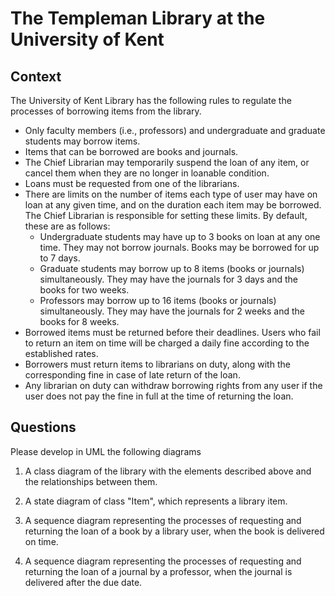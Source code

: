 # The Templeman Library at the University of Kent

## Context

The University of Kent Library has the following rules to regulate the processes of borrowing items from the library.

* Only faculty members (i.e., professors) and undergraduate and graduate students may borrow items.
* Items that can be borrowed are books and journals.
* The Chief Librarian may temporarily suspend the loan of any item, or cancel them when they are no longer in loanable condition.
* Loans must be requested from one of the librarians. 
* There are limits on the number of items each type of user may have on loan at any given time, and on the duration each item may be borrowed. The Chief Librarian is responsible for setting these limits. By default, these are as follows:
    * Undergraduate students may have up to 3 books on loan at any one time. They may not borrow journals. Books may be borrowed for up to 7 days.
    * Graduate students may borrow up to 8 items (books or journals) simultaneously. They may have the journals for 3 days and the books for two weeks. 
    * Professors may borrow up to 16 items (books or journals) simultaneously. They may have the journals for 2 weeks and the books for 8 weeks. 
* Borrowed items must be returned before their deadlines. Users who fail to return an item on time will be charged a daily fine according to the established rates. 
* Borrowers must return items to librarians on duty, along with the corresponding fine in case of late return of the loan.
* Any librarian on duty can withdraw borrowing rights from any user if the user does not pay the fine in full at the time of returning the loan.

## Questions

Please develop in UML the following diagrams

1. A class diagram of the library with the elements described above and the relationships between them.

2. A state diagram of class "Item", which represents a library item.

3. A sequence diagram representing the processes of requesting and returning the loan of a book by a library user, when the book is delivered on time.

4. A sequence diagram representing the processes of requesting and returning the loan of a journal by a professor, when the journal is delivered after the due date.






 










